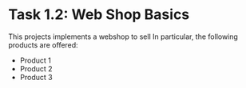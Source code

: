 # Task 1.2: Web Shop Basics

This projects implements a webshop to sell <insert product here>
In particular, the following products are offered:
* Product 1
* Product 2
* Product 3
